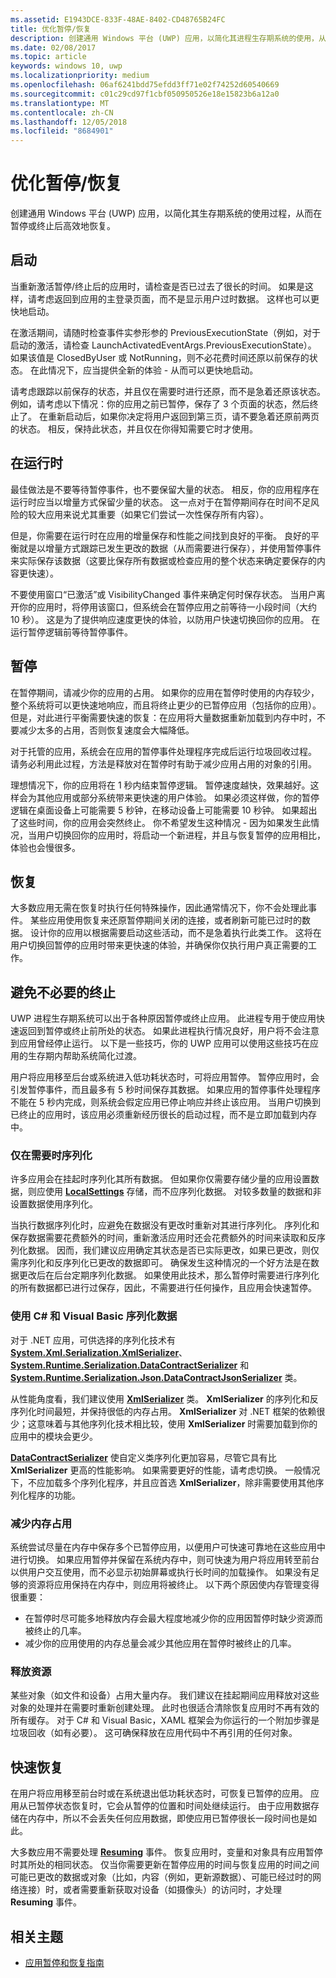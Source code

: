 ```yaml
---
ms.assetid: E1943DCE-833F-48AE-8402-CD48765B24FC
title: 优化暂停/恢复
description: 创建通用 Windows 平台 (UWP) 应用，以简化其进程生存期系统的使用，从而在暂停或终止后高效地恢复。
ms.date: 02/08/2017
ms.topic: article
keywords: windows 10, uwp
ms.localizationpriority: medium
ms.openlocfilehash: 06af6241bdd75efdd3ff71e02f74252d60540669
ms.sourcegitcommit: c01c29cd97f1cbf050950526e18e15823b6a12a0
ms.translationtype: MT
ms.contentlocale: zh-CN
ms.lasthandoff: 12/05/2018
ms.locfileid: "8684901"
---
```

# <a name="optimize-suspendresume"></a>优化暂停/恢复


创建通用 Windows 平台 (UWP) 应用，以简化其生存期系统的使用过程，从而在暂停或终止后高效地恢复。

## <a name="launch"></a>启动

当重新激活暂停/终止后的应用时，请检查是否已过去了很长的时间。 如果是这样，请考虑返回到应用的主登录页面，而不是显示用户过时数据。 这样也可以更快地启动。

在激活期间，请随时检查事件实参形参的 PreviousExecutionState（例如，对于启动的激活，请检查 LaunchActivatedEventArgs.PreviousExecutionState）。 如果该值是 ClosedByUser 或 NotRunning，则不必花费时间还原以前保存的状态。 在此情况下，应当提供全新的体验 - 从而可以更快地启动。

请考虑跟踪以前保存的状态，并且仅在需要时进行还原，而不是急着还原该状态。 例如，请考虑以下情况：你的应用之前已暂停，保存了 3 个页面的状态，然后终止了。 在重新启动后，如果你决定将用户返回到第三页，请不要急着还原前两页的状态。 相反，保持此状态，并且仅在你得知需要它时才使用。

## <a name="while-running"></a>在运行时

最佳做法是不要等待暂停事件，也不要保留大量的状态。 相反，你的应用程序在运行时应当以增量方式保留少量的状态。 这一点对于在暂停期间存在时间不足风险的较大应用来说尤其重要（如果它们尝试一次性保存所有内容）。

但是，你需要在运行时在应用的增量保存和性能之间找到良好的平衡。 良好的平衡就是以增量方式跟踪已发生更改的数据（从而需要进行保存），并使用暂停事件来实际保存该数据（这要比保存所有数据或检查应用的整个状态来确定要保存的内容更快速）。

不要使用窗口“已激活”或 VisibilityChanged 事件来确定何时保存状态。 当用户离开你的应用时，将停用该窗口，但系统会在暂停应用之前等待一小段时间（大约 10 秒）。 这是为了提供响应速度更快的体验，以防用户快速切换回你的应用。 在运行暂停逻辑前等待暂停事件。

## <a name="suspend"></a>暂停

在暂停期间，请减少你的应用的占用。 如果你的应用在暂停时使用的内存较少，整个系统将可以更快速地响应，而且将终止更少的已暂停应用（包括你的应用）。 但是，对此进行平衡需要快速的恢复：在应用将大量数据重新加载到内存中时，不要减少太多的占用，否则恢复速度会大幅降低。

对于托管的应用，系统会在应用的暂停事件处理程序完成后运行垃圾回收过程。 请务必利用此过程，方法是释放对在暂停时有助于减少应用占用的对象的引用。

理想情况下，你的应用将在 1 秒内结束暂停逻辑。 暂停速度越快，效果越好。这样会为其他应用或部分系统带来更快速的用户体验。 如果必须这样做，你的暂停逻辑在桌面设备上可能需要 5 秒钟，在移动设备上可能需要 10 秒钟。 如果超出了这些时间，你的应用会突然终止。 你不希望发生这种情况 - 因为如果发生此情况，当用户切换回你的应用时，将启动一个新进程，并且与恢复暂停的应用相比，体验也会慢很多。

## <a name="resume"></a>恢复

大多数应用无需在恢复时执行任何特殊操作，因此通常情况下，你不会处理此事件。 某些应用使用恢复来还原暂停期间关闭的连接，或者刷新可能已过时的数据。 设计你的应用以根据需要启动这些活动，而不是急着执行此类工作。 这将在用户切换回暂停的应用时带来更快速的体验，并确保你仅执行用户真正需要的工作。

## <a name="avoid-unnecessary-termination"></a>避免不必要的终止

UWP 进程生存期系统可以出于各种原因暂停或终止应用。 此进程专用于使应用快速返回到暂停或终止前所处的状态。 如果此进程执行情况良好，用户将不会注意到应用曾经停止运行。 以下是一些技巧，你的 UWP 应用可以使用这些技巧在应用的生存期内帮助系统简化过渡。

用户将应用移至后台或系统进入低功耗状态时，可将应用暂停。 暂停应用时，会引发暂停事件，而且最多有 5 秒时间保存其数据。 如果应用的暂停事件处理程序不能在 5 秒内完成，则系统会假定应用已停止响应并终止该应用。 当用户切换到已终止的应用时，该应用必须重新经历很长的启动过程，而不是立即加载到内存中。

### <a name="serialize-only-when-necessary"></a>仅在需要时序列化

许多应用会在挂起时序列化其所有数据。 但如果你仅需要存储少量的应用设置数据，则应使用 [**LocalSettings**](https://msdn.microsoft.com/library/windows/apps/BR241622) 存储，而不应序列化数据。 对较多数量的数据和非设置数据使用序列化。

当执行数据序列化时，应避免在数据没有更改时重新对其进行序列化。 序列化和保存数据需要花费额外的时间，重新激活应用时还会花费额外的时间来读取和反序列化数据。 因而，我们建议应用确定其状态是否已实际更改，如果已更改，则仅需序列化和反序列化已更改的数据即可。 确保发生这种情况的一个好方法是在数据更改后在后台定期序列化数据。 如果使用此技术，那么暂停时需要进行序列化的所有数据都已进行过保存，因此，不需要进行任何操作，且应用会快速暂停。

### <a name="serializing-data-in-c-and-visual-basic"></a>使用 C# 和 Visual Basic 序列化数据

对于 .NET 应用，可供选择的序列化技术有 [**System.Xml.Serialization.XmlSerializer**](https://msdn.microsoft.com/library/windows/apps/xaml/system.xml.serialization.xmlserializer.aspx)、[**System.Runtime.Serialization.DataContractSerializer**](https://msdn.microsoft.com/library/windows/apps/xaml/system.runtime.serialization.datacontractserializer.aspx) 和 [**System.Runtime.Serialization.Json.DataContractJsonSerializer**](https://msdn.microsoft.com/library/windows/apps/xaml/system.runtime.serialization.json.datacontractjsonserializer.aspx) 类。

从性能角度看，我们建议使用 [**XmlSerializer**](https://msdn.microsoft.com/library/windows/apps/xaml/system.xml.serialization.xmlserializer.aspx) 类。 **XmlSerializer** 的序列化和反序列化时间最短，并保持很低的内存占用。 **XmlSerializer** 对 .NET 框架的依赖很少；这意味着与其他序列化技术相比较，使用 **XmlSerializer** 时需要加载到你的应用中的模块会更少。

[**DataContractSerializer**](https://msdn.microsoft.com/library/windows/apps/xaml/system.runtime.serialization.datacontractserializer.aspx) 使自定义类序列化更加容易，尽管它具有比 **XmlSerializer** 更高的性能影响。 如果需要更好的性能，请考虑切换。 一般情况下，不应加载多个序列化程序，并且应首选 **XmlSerializer**，除非需要使用其他序列化程序的功能。

### <a name="reduce-memory-footprint"></a>减少内存占用

系统尝试尽量在内存中保存多个已暂停应用，以便用户可快速可靠地在这些应用中进行切换。 如果应用暂停并保留在系统内存中，则可快速为用户将应用转至前台以供用户交互使用，而不必显示初始屏幕或执行长时间的加载操作。 如果没有足够的资源将应用保持在内存中，则应用将被终止。 以下两个原因使内存管理变得很重要：

-   在暂停时尽可能多地释放内存会最大程度地减少你的应用因暂停时缺少资源而被终止的几率。
-   减少你的应用使用的内存总量会减少其他应用在暂停时被终止的几率。

### <a name="release-resources"></a>释放资源

某些对象（如文件和设备）占用大量内存。 我们建议在挂起期间应用释放对这些对象的处理并在需要时重新创建处理。 此时也很适合清除恢复应用时不再有效的所有缓存。 对于 C# 和 Visual Basic，XAML 框架会为你运行的一个附加步骤是垃圾回收（如有必要）。 这可确保释放在应用代码中不再引用的任何对象。

## <a name="resume-quickly"></a>快速恢复

在用户将应用移至前台时或在系统退出低功耗状态时，可恢复已暂停的应用。 应用从已暂停状态恢复时，它会从暂停的位置和时间处继续运行。 由于应用数据存储在内存中，所以不会丢失任何应用数据，即使应用已暂停很长一段时间也是如此。

大多数应用不需要处理 [**Resuming**](https://msdn.microsoft.com/library/windows/apps/BR205859) 事件。 恢复应用时，变量和对象具有应用暂停时其所处的相同状态。 仅当你需要更新在暂停应用的时间与恢复应用的时间之间可能已更改的数据或对象（比如，内容（例如，更新源数据）、可能已经过时的网络连接）时，或者需要重新获取对设备（如摄像头）的访问时，才处理 **Resuming** 事件。

## <a name="related-topics"></a>相关主题

* [应用暂停和恢复指南](https://msdn.microsoft.com/library/windows/apps/Hh465088)
 

 





